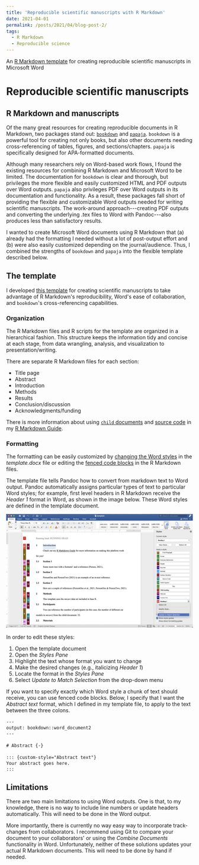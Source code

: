 ```yaml
---
title: 'Reproducible scientific manuscripts with R Markdown'
date: 2021-04-01
permalink: /posts/2021/04/blog-post-2/
tags:
  - R Markdown
  - Reproducible science
---
```


An [R Markdown template](https://github.com/hollzzar/manuscript-template) for creating reproducible scientific manuscripts in Microsoft Word

Reproducible scientific manuscripts
===================================

## R Markdown and manuscripts

Of the many great resources for creating reproducible documents in R Markdown, two packages stand out: [`bookdown`](https://github.com/rstudio/bookdown) and [`papaja`](https://github.com/crsh/papaja).
`bookdown` is a powerful tool for creating not only books, but also other documents needing cross-referencing of tables, figures, and sections/chapters.
`papaja` is specifically designed for APA-formatted documents.

Although many researchers rely on Word-based work flows, I found the existing resources for combining R Markdown and Microsoft Word to be limited.
The documentation for `bookdown` is clear and thorough, but privileges the more flexible and easily customized HTML and PDF outputs over Word outputs.
`papaja` also privileges PDF over Word outputs in its documentation and functionality.
As a result, these packages fall short of providing the flexible and customizable Word outputs needed for writing scientific manuscripts.
The work-around approach---creating PDF outputs and converting the underlying .tex files to Word with Pandoc---also produces less than satisfactory results.

I wanted to create Microsoft Word documents using R Markdown that (a) already had the formatting I needed without a lot of post-output effort and (b) were also easily customized depending on the journal/audience.
Thus, I combined the strengths of `bookdown` and `papaja` into the flexible template described below.

## The template

I developed [this template](https://github.com/hollzzar/manuscript-template) for creating scientific manuscripts to take advantage of R Markdown's reproducibility, Word's ease of collaboration, and `bookdown`'s cross-referencing capabilities.

### Organization

The R Markdown files and R scripts for the template are organized in a hierarchical fashion.
This structure keeps the information tidy and concise at each stage, from data wrangling, analysis, and visualization to presentation/writing.

There are separate R Markdown files for each section:

- Title page
- Abstract
- Introduction
- Methods
- Results
- Conclusion/discussion
- Acknowledgments/funding

There is more information about using [`child` documents](https://www.hzaharchuk.com/rmarkdown-guide/organization.html#child-documents) and [source code](https://www.hzaharchuk.com/rmarkdown-guide/organization.html#source) in my [R Markdown Guide](https://www.hzaharchuk.com/rmarkdown-guide/).

### Formatting

The formatting can be easily customized by [changing the Word styles](https://www.hzaharchuk.com/rmarkdown-guide/template.html#word-1) in the *template.docx* file or editing the [fenced code blocks](https://pandoc.org/MANUAL.html#fenced-code-blocks) in the R Markdown files.

The template file tells Pandoc how to convert from markdown text to Word output.
Pandoc automatically assigns particular types of text to particular Word styles; for example, first level headers in R Markdown receive the *Header 1* format in Word, as shown in the image below.
These Word styles are defined in the template document.

![](/images/template_word.png)

In order to edit these styles:

1. Open the template document
1. Open the *Styles Pane*
1. Highlight the text whose format you want to change
1. Make the desired changes (e.g., italicizing *Header 1*)
1. Locate the format in the *Styles Pane*
1. Select *Update to Match Selection* from the drop-down menu

If you want to specify exactly which Word style a chunk of text should receive, you can use fenced code blocks.
Below, I specify that I want the *Abstract text* format, which I defined in my template file, to apply to the text between the three colons.

```
---
output: bookdown::word_document2
---

# Abstract {-}

::: {custom-style="Abstract text"}
Your abstract goes here.
:::
```

## Limitations

There are two main limitations to using Word outputs. 
One is that, to my knowledge, there is no way to include line numbers or update headers automatically.
This will need to be done in the Word output.

More importantly, there is currently no way easy way to incorporate track-changes from collaborators.
I recommend using Git to compare your document to your collaborators' or using the *Combine Documents* functionality in Word.
Unfortunately, neither of these solutions updates your actual R Markdown documents.
This will need to be done by hand if needed.